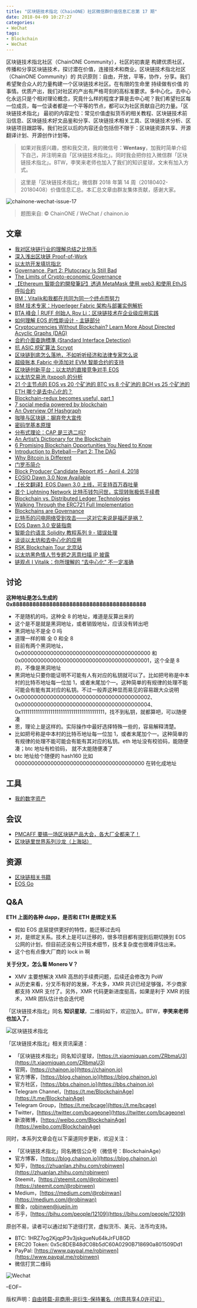 ```yaml
---
title: "区块链技术指北（ChainONE）社区微信群价值信息汇总第 17 期"
date: 2018-04-09 10:27:27
categories:
- WeChat
tags:
- Blockchain
- WeChat
---
```

区块链技术指北社区（ChainONE Community），社区的初衷是 构建优质社区，传播和分享区块链技术，探讨潜在价值，连接技术和商业。区块链技术指北社区（ChainONE Community）的 共识原则：自由，开放，平等，协作，分享。我们希望聚合众人的力量构建一个区块链技术社区。在有限的生命里 持续做有价值 的事情。优质产出，我们对社区的产出有严格苛刻的高标准要求。多中心化。去中心化永远只是个相对理论概念，究竟什么样的程度才算是去中心呢？我们希望社区每一位成员，每一位读者都是一个平等的节点，都可以为社区贡献自己的力量。「区块链技术指北」 最初的内容定位：常见价值虚拟货币的相关教程、区块链技术前沿信息、区块链技术好文品鉴和分享、区块链技术相关工具、区块链技术分析、区块链项目跟踪等。我们社区以后的内容还会包括但不限于：区块链资源共享、开源翻译计划、开源创作计划等。
<!-- more -->

> 如果对我感兴趣，想和我交流，我的微信号：**Wentasy**，加我时简单介绍下自己，并注明来自「区块链技术指北」。同时我会把你拉入微信群「区块链技术指北」。BTW，李笑来老师也加入了我们的知识星球，文末有加入方式。

> 这里是「区块链技术指北」微信群 2018 年第 14 周（20180402-20180408）价值信息汇总。本汇总文章由群友集体贡献，感谢大家。

![chainone-wechat-issue-17](https://i.imgur.com/EFxCQjC.png)

> 题图来自: © ChainONE / WeChat / chainon.io

## 文章

* [我对区块链行业的理解总结之比特币](https://mp.weixin.qq.com/s?__biz=MzI2NjkzNjYzNw==&mid=2247483830&idx=1&sn=5303f1184509d8c60945c9d574cf25be&chksm=ea87c9e4ddf040f200db69b631a929a23cee3a71141574c986153985172cdad00655438ffd77&mpshare=1&scene=1&srcid=0402E34RivThO2CH6XLIxUbQ#rd)
* [深入浅出区块链 Proof-of-Work](https://bbs.chainon.io/d/244-proof-of-work)
* [以太坊开发填坑指北](https://bbs.chainon.io/d/245-ethereum-guide)
* [Governance, Part 2: Plutocracy Is Still Bad](https://bbs.chainon.io/d/246-governance-part-2-plutocracy-is-still-bad)
* [The Limits of Crypto-economic Governance](https://bbs.chainon.io/d/247-the-limits-of-crypto-economic-governance)
* [【Ethereum 智能合約開發筆記】透過 MetaMask 使用 web3 和使用 EthJS 呼叫合約](https://bbs.chainon.io/d/248-ethereum-metamask-web3-ethjs)
* [BM：Vitalik和我都在共同为同一个终点而努力](http://unitimes.media/knowledge/5831)
* [IBM 技术专家：Hyperleger Fabric 架构与部署实例解析](https://mp.weixin.qq.com/s?__biz=MzU2ODQzNzAyNQ==&mid=2247483894&idx=1&sn=2b29bc68ed51de365775c9a27846a4b4&chksm=fc8cb1b8cbfb38aeed4db45eea1632070b0f9dc42cb3ba912fe7895c0ee49038b4a96f3859af&mpshare=1&scene=1&srcid=0402U7G9L7og7F1xvN6Oi48J#rd)
* [BTA 峰会 | RUFF 创始人 Roy Li：区块链技术在企业级应用实践](https://www.chainfor.com/news/show/11429.html)
* [如何理解 EOS 的性能设计 - 主链部分](https://mp.weixin.qq.com/s?__biz=MzU1NDc2MzA2OA==&mid=2247483659&idx=1&sn=3aa65fd3cbc2c89d4aed9548e89ce0e1&chksm=fbdfd758cca85e4eb662d45e363f1ab7cf097a16beba4895b4890a11b5a4164501ee37910e7a&mpshare=1&scene=1&srcid=0402Pr6iHtWF58InH5iZEKeH#rd)
* [Cryptocurrencies Without Blockchain? Learn More About Directed Acyclic Graphs (DAG)](https://perfectial.com/blog/dag-vs-blockchain/amp/)
* [合約介面查詢標準 (Standard Interface Detection)](https://bbs.chainon.io/d/250-standard-interface-detection)
* [抗 ASIC 挖矿算法 Scrypt](https://mp.weixin.qq.com/s?__biz=MjM5ODIzNDQ3Mw==&mid=2649968235&idx=1&sn=aa572f2be198121c32445333572903a2&chksm=beca3e6d89bdb77b284de3c0c39cf045eff154b2aa0b0113c4fc688c1176d605c5c8cae8a5a4&mpshare=1&scene=1&srcid=0403CSo6JsXciZYKPTCcoYw7#rd)
* [区块链到底怎么落地，不如听听经济和法律专家怎么说](https://mp.weixin.qq.com/s?__biz=MjM5OTE0ODA2MQ==&mid=2650879610&idx=1&sn=63360de6f9d5285eb0b352b2dff9fe66&chksm=bcca79088bbdf01e4ecdbceba4bde4c4394a76f202f549f6b9ba1305d36f61cb40de872a2cbb&mpshare=1&scene=1&srcid=0403Fbmybq6zDOv7JP6FlMEv#rd)
* [超级账本 Fabric 中添加对 EVM 智能合约的支持](https://mp.weixin.qq.com/s?__biz=MzA5MTAxNzI2Mw==&mid=2650508974&idx=1&sn=2e7aa6cf4519c56ea5525aff51e859bd&chksm=880df7eebf7a7ef89ef26ebbfb3db7d07a94d96034131fd7a7cb5896939e93c669e3eb6beaf0&mpshare=1&scene=1&srcid=0403A7m0JTNp6w2rPNJLIx20#rd)
* [区块链创新平台：以太坊的直接竞争对手 EOS](https://mp.weixin.qq.com/s?__biz=MzU2ODQzNzAyNQ==&mid=2247483898&idx=1&sn=5ae11ed6f45def51141503bd928876aa&chksm=fc8cb1b4cbfb38a292b3a93ede56e4cd768b7d94cf7b0feaa83a875ebf1996093e1875d7a654&mpshare=1&scene=1&srcid=04034lnpICmwblyAs5WmImCI#rd)
* [以太坊交易池 (txpool) 的分析](https://mp.weixin.qq.com/s?__biz=MzI0NDAzMzIyNQ==&mid=2654065547&idx=1&sn=096f71578d129938d27a1262503f2369&chksm=f2a6802dc5d1093b7161e813238e1ca231a9aafa464a016ea19b0d39a11858912ceb90529ecb&mpshare=1&scene=1&srcid=0403ZIaZmq5x3e6yxbEJ0zAL#rd)
* [21 个主节点的 EOS vs 20 个矿池的 BTC vs 8 个矿池的 BCH vs 25 个矿池的 ETH 哪个是去中心化的？](https://mp.weixin.qq.com/s?__biz=MzIxNTA0NDQzMA==&mid=2651799399&idx=1&sn=2f721aab4df2812a09df29fbeba0a1a3&chksm=8c65c746bb124e50763d07203f01c847968c3907cb5d691771d08954dfad56e499bc72b1c461&mpshare=1&scene=1&srcid=0404SF6sqL4KCbAEMCgHx9u3#rd)
* [Blockchain-redux becomes useful, part 1](https://bbs.chainon.io/d/252-blockchain-redux-becomes-useful-part-1)
* [7 social media powered by blockchain](https://bbs.chainon.io/d/253-7-social-media-powered-by-blockchain)
* [An Overview Of Hashgraph](https://bbs.chainon.io/d/254-an-overview-of-hashgraph)
* [咖啡与区块链：摒弃夸大宣传](https://bbs.chainon.io/d/255-coffee-with-blockchain)
* [密码学基本原理](https://bbs.chainon.io/d/256-basic-principles-of-cryptography)
* [分布式理论：CAP 是三选二吗?](https://bbs.chainon.io/d/257-cap)
* [An Artist’s Dictionary for the Blockchain](https://bbs.chainon.io/d/258-an-artist-s-dictionary-for-the-blockchain)
* [6 Promising Blockchain Opportunities You Need to Know](https://bbs.chainon.io/d/259-6-promising-blockchain-opportunities-you-need-to-know)
* [Introduction to Byteball — Part 2: The DAG](https://bbs.chainon.io/d/260-introduction-to-byteball-part-2-the-dag)
* [Why Bitcoin is Different](https://bbs.chainon.io/d/261-why-bitcoin-is-different)
* [门罗币简介](https://mp.weixin.qq.com/s?__biz=MzAwMDU1MTE1OQ==&mid=2653549479&idx=1&sn=ff40bafd5f2b0adfe4e6f999fd23c87c&chksm=813a623fb64deb295a68b7f7fedb063bcd04565d3e3823b2914bee75e288141942feece6c3ac&mpshare=1&scene=1&srcid=0404sdiSyaxaytUnp0jtJPPx#rd)
* [Block Producer Candidate Report #5 - April 4, 2018](https://bbs.chainon.io/d/266-block-producer-candidate-report-5-april-4-2018)
* [EOSIO Dawn 3.0 Now Available](https://bbs.chainon.io/d/267-eosio-dawn-3-0-now-available)
* [【长文翻译】EOS Dawn 3.0 上线，可支持百万吞吐量](https://bbs.chainon.io/d/274-eos-dawn-3-0)
* [首个 Lightning Network 比特币钱包问世，实现转账极低手续费](https://bbs.chainon.io/d/275-lightning-network)
* [Blockchain vs. Distributed Ledger Technologies](https://bbs.chainon.io/d/268-blockchain-vs-distributed-ledger-technologies)
* [Walking Through the ERC721 Full Implementation](https://bbs.chainon.io/d/269-walking-through-the-erc721-full-implementation)
* [Blockchains are Governance](https://bbs.chainon.io/d/270-blockchains-are-governance)
* [比特币的闪电网络受到攻击——这对它来说是福还是祸？](https://bbs.chainon.io/d/271-lightning-network)
* [EOS Dawn 3.0 安装指南](https://bbs.chainon.io/d/272-eos-dawn-3-0)
* [智能合约语言 Solidity 教程系列 9 - 错误处理](https://bbs.chainon.io/d/273-solidity-9)
* [谈谈以太坊和去中心化的应用](https://mp.weixin.qq.com/s?__biz=MzI2NjkzNjYzNw==&mid=2247483833&idx=1&sn=727a0b6e3af7823fe5e95738fc41057f&chksm=ea87c9ebddf040fd55f440a424b7b6d912715835b2d0133dce80e619474fd675028b75c23352&mpshare=1&scene=1&srcid=0406SQFpZkCl1fNRIhz11s7X#rd)
* [RSK Blockchain Tour 北京站](http://www.huodongxing.com/event/2433967128500?td=8032961741050)
* [以太坊黑色情人节专题之恶意扫描 IP 披露](https://mp.weixin.qq.com/s?__biz=MzU4ODQ3NTM2OA==&mid=2247483684&idx=1&sn=e3cf514a80eac5a6879a10e9dbfcaa8f&chksm=fddd7fa3caaaf6b53fc85d768db21cc19ca0b6311472b9a1d91c9082004be7c73696333b65d7&mpshare=1&scene=1&srcid=0404UYO6uBXCECAP16GGiM3P#rd)
* [链观点 I Vitalik：你所理解的 “去中心化” 不一定准确](https://mp.weixin.qq.com/s?__biz=MzI3MzYxNDg1Nw==&mid=2247484297&idx=1&sn=0993e40fee0ad689ea5ddc0c1c2db1dd&chksm=eb21d2efdc565bf9eab428bccfaa68cc80d888e8caa9d50ac67748d927ef7d31fc94611880d6&mpshare=1&scene=1&srcid=0404ZOmmUV3u24H5mPZIzdME#rd)

## 讨论

**这种地址是怎么生成的 0x8888888888888888888888888888888888888888**

* 不是随机的吗，这种全 8 的地址，难道是反算出来的
* 这个是不是就是黑洞地址，或者销毁地址，应该没有转出吧
* 黑洞地址不是全 0 吗
* 道理一样的嘛 全 0 和全 8
* 目前有两个黑洞地址，0x0000000000000000000000000000000000000000 和 0x0000000000000000000000000000000000000001，这个全是 8 的，不像是黑洞地址
* 黑洞地址只要你能证明不可能有人有对应的私钥就可以了。比如把号称是中本村的比特币地址每一位加 1，或者末尾加个一。这种简单的有规律的处理不能可能会有能有其对应的私钥。不过一般弄这种显而易见的容易跟大众说明
* 0x0000000000000000000000000000000000000002、0x0000000000000000000000000000000000000004、0x1111111111111111111111111111111111111111，找不到私钥，就都算吧，可以随便凑
* 恩，理论上是这样的。实际操作中最好选择特殊一些的，容易解释清楚。
* 比如把号称是中本村的比特币地址每一位加 1，或者末尾加个一。这种简单的有规律的处理不能可能会有能有其对应的私钥。eth 地址没有校验码，能随便凑；btc 地址有检验码， 就不太能随便凑了
* btc 地址给个随便的 hash160 比如 0000000000000000000000000000000000000000
在转化成地址

## 工具

* [我的数字资产](http://www.yourcoin8.com)

## 会议

* [PMCAFF 要搞一场区块链产品大会，各大厂全都来了！](https://mp.weixin.qq.com/s?__biz=MjM5NDEwMjg2MA==&mid=2650906309&idx=1&sn=ecb70456483036b9e85f9a9b0c05e003&chksm=bd79d5e68a0e5cf01eabade64aad567159ff9261ff7c624964bfcacc7a2c3e3c39bbb37d8540&mpshare=1&scene=1&srcid=0403T0UxACarIUWz3znwiQsQ#rd)
* [区块链里世界系列沙龙（上海站）](https://www.bagevent.com/event/1287602)

## 资源

* [区块链相关书籍](https://pan.baidu.com/s/1jQhFZSzSKTUF-v7PsLRdcw)
* [EOS Go](https://bbs.chainon.io/d/265-eos-go)

## Q&A

**ETH 上面的各种 dapp，是否和 ETH 是绑定关系**

* 假如 EOS 底层提供更好的特性，能迁移过去吗
* 对，是绑定关系。技术上是可以迁移的，很多项目都有提到后期切换到 EOS 公网的计划，但目前还没有公开技术细节，技术复杂度也很难评估出来。
* 这个也有点像大厂商的 lock in 啊

**关于分叉，怎么看 Monero V？**

* XMV 主要想解决 XMR 高昂的手续费问题，后续还会修改为 PoW
* 从历史来看，分叉币有好的发展，不太多，XMR 共识已经足够强，不少商家都支持 XMR 支付了。另外，XMR 代码更新进度挺高，如果是利于 XMR 的技术，XMR 团队估计也会迭代吧

「区块链技术指北」同名 **知识星球**，二维码如下，欢迎加入。BTW，**李笑来老师也加入了**。

![区块链技术指北](https://i.imgur.com/pQxlDqF.jpg)

「区块链技术指北」相关资讯渠道：

* 「区块链技术指北」同名知识星球，[https://t.xiaomiquan.com/ZRbmaU3](https://t.xiaomiquan.com/ZRbmaU3)
* 官网，[https://chainon.io](https://chainon.io)
* 官方博客，[https://blog.chainon.io](https://blog.chainon.io)
* 官方社区，[https://bbs.chainon.io](https://bbs.chainon.io)
* Telegram Channel，[https://t.me/BlockchainAge](https://t.me/BlockchainAge)
* Telegram Group，[https://t.me/bcage](https://t.me/bcage)
* Twitter，[https://twitter.com/bcageone](https://twitter.com/bcageone)
* 新浪微博，[https://weibo.com/BlockchainAge](https://weibo.com/BlockchainAge)

同时，本系列文章会在以下渠道同步更新，欢迎关注：

* 「区块链技术指北」同名微信公众号（微信号：BlockchainAge）
* 官方博客，[https://blog.chainon.io](https://blog.chainon.io)
* 知乎，[https://zhuanlan.zhihu.com/robinwen](https://zhuanlan.zhihu.com/robinwen)
* Steemit，[https://steemit.com/@robinwen](https://steemit.com/@robinwen)
* Medium，[https://medium.com/@robinwan](https://medium.com/@robinwan)
* 掘金，[robinwen@juejin.im](https://juejin.im/user/5673ccae60b2260ee435f89a/posts)
* 币乎，[https://bihu.com/people/12109](https://bihu.com/people/12109)

原创不易，读者可以通过如下途径打赏，虚拟货币、美元、法币均支持。

* BTC: 1HRZ7og2KjqpP3v3jskgueNu64kJrFU8GD
* ERC20 Token: 0x5c8DEB48dC08b5dC60A0290B718690a801509Dd1
* PayPal: [https://www.paypal.me/robinwen](https://www.paypal.me/robinwen)
* 微信打赏二维码

![Wechat](https://i.imgur.com/SzoNl5b.jpg)

–EOF–

版权声明：[自由转载-非商用-非衍生-保持署名（创意共享4.0许可证）](http://creativecommons.org/licenses/by-nc-nd/4.0/deed.zh)
